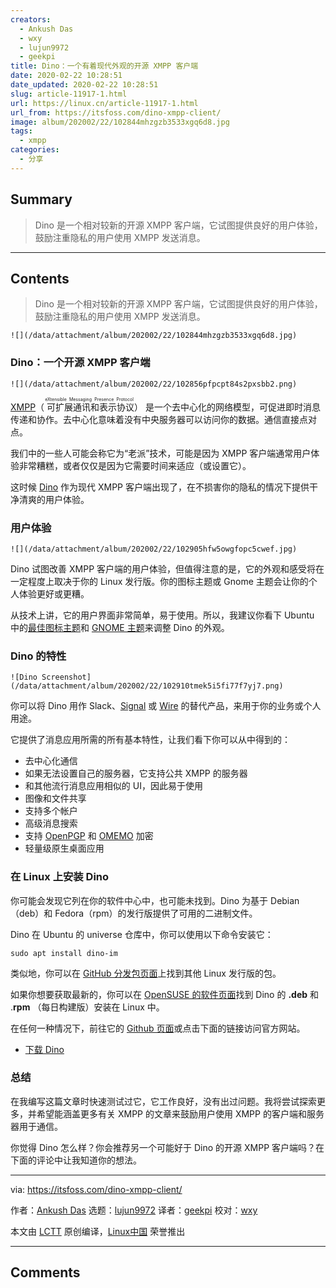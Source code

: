 ```yaml
---
creators:
  - Ankush Das
  - wxy
  - lujun9972
  - geekpi
title: Dino：一个有着现代外观的开源 XMPP 客户端
date: 2020-02-22 10:28:51
date_updated: 2020-02-22 10:28:51
slug: article-11917-1.html
url: https://linux.cn/article-11917-1.html
url_from: https://itsfoss.com/dino-xmpp-client/
image: album/202002/22/102844mhzgzb3533xgq6d8.jpg
tags:
  - xmpp
categories:
  - 分享
---
```


## Summary

> Dino 是一个相对较新的开源 XMPP 客户端，它试图提供良好的用户体验，鼓励注重隐私的用户使用 XMPP 发送消息。

***

<!-- more -->

## Contents

> 
> Dino 是一个相对较新的开源 XMPP 客户端，它试图提供良好的用户体验，鼓励注重隐私的用户使用 XMPP 发送消息。
> 
> 
> 

`![](/data/attachment/album/202002/22/102844mhzgzb3533xgq6d8.jpg)`

### Dino：一个开源 XMPP 客户端

`![](/data/attachment/album/202002/22/102856pfpcpt84s2pxsbb2.png)`

[XMPP](https://xmpp.org/about/)（<ruby> 可扩展通讯和表示协议 <rt>  eXtensible Messaging Presence Protocol </rt></ruby>） 是一个去中心化的网络模型，可促进即时消息传递和协作。去中心化意味着没有中央服务器可以访问你的数据。通信直接点对点。

我们中的一些人可能会称它为“老派”技术，可能是因为 XMPP 客户端通常用户体验非常糟糕，或者仅仅是因为它需要时间来适应（或设置它）。

这时候 [Dino](https://dino.im/) 作为现代 XMPP 客户端出现了，在不损害你的隐私的情况下提供干净清爽的用户体验。

### 用户体验

`![](/data/attachment/album/202002/22/102905hfw5owgfopc5cwef.jpg)`

Dino 试图改善 XMPP 客户端的用户体验，但值得注意的是，它的外观和感受将在一定程度上取决于你的 Linux 发行版。你的图标主题或 Gnome 主题会让你的个人体验更好或更糟。

从技术上讲，它的用户界面非常简单，易于使用。所以，我建议你看下 Ubuntu 中的[最佳图标主题](https://itsfoss.com/best-icon-themes-ubuntu-16-04/)和 [GNOME 主题](https://itsfoss.com/best-gtk-themes/)来调整 Dino 的外观。

### Dino 的特性

`![Dino Screenshot](/data/attachment/album/202002/22/102910tmek5i5fi77f7yj7.png)`

你可以将 Dino 用作 Slack、[Signal](https://itsfoss.com/signal-messaging-app/) 或 [Wire](https://itsfoss.com/wire-messaging-linux/) 的替代产品，来用于你的业务或个人用途。

它提供了消息应用所需的所有基本特性，让我们看下你可以从中得到的：

* 去中心化通信
* 如果无法设置自己的服务器，它支持公共 XMPP 的服务器
* 和其他流行消息应用相似的 UI，因此易于使用
* 图像和文件共享
* 支持多个帐户
* 高级消息搜索
* 支持 [OpenPGP](https://www.openpgp.org/) 和 [OMEMO](https://en.wikipedia.org/wiki/OMEMO) 加密
* 轻量级原生桌面应用

### 在 Linux 上安装 Dino

你可能会发现它列在你的软件中心中，也可能未找到。Dino 为基于 Debian（deb）和 Fedora（rpm）的发行版提供了可用的二进制文件。

Dino 在 Ubuntu 的 universe 仓库中，你可以使用以下命令安装它：

```shell
sudo apt install dino-im
```

类似地，你可以在 [GitHub 分发包页面](https://github.com/dino/dino/wiki/Distribution-Packages)上找到其他 Linux 发行版的包。

如果你想要获取最新的，你可以在 [OpenSUSE 的软件页面](https://software.opensuse.org/download.html?project=network:messaging:xmpp:dino&package=dino)找到 Dino 的 **.deb** 和 .**rpm** （每日构建版）安装在 Linux 中。

在任何一种情况下，前往它的 [Github 页面](https://github.com/dino/dino)或点击下面的链接访问官方网站。

* [下载 Dino](https://dino.im/)

### 总结

在我编写这篇文章时快速测试过它，它工作良好，没有出过问题。我将尝试探索更多，并希望能涵盖更多有关 XMPP 的文章来鼓励用户使用 XMPP 的客户端和服务器用于通信。

你觉得 Dino 怎么样？你会推荐另一个可能好于 Dino 的开源 XMPP 客户端吗？在下面的评论中让我知道你的想法。

---

via: <https://itsfoss.com/dino-xmpp-client/>

作者：[Ankush Das](https://itsfoss.com/author/ankush/) 选题：[lujun9972](https://github.com/lujun9972) 译者：[geekpi](https://github.com/geekpi) 校对：[wxy](https://github.com/wxy)

本文由 [LCTT](https://github.com/LCTT/TranslateProject) 原创编译，[Linux中国](https://linux.cn/) 荣誉推出

***

## Comments
